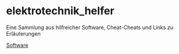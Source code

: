 # elektrotechnik_helfer

Eine Sammlung aus hilfreicher Software, Cheat-Cheats und Links zu Erläuterungen

[Software](https://github.com/thpallround/elektrotechnik_helfer/blob/main/software.md)
